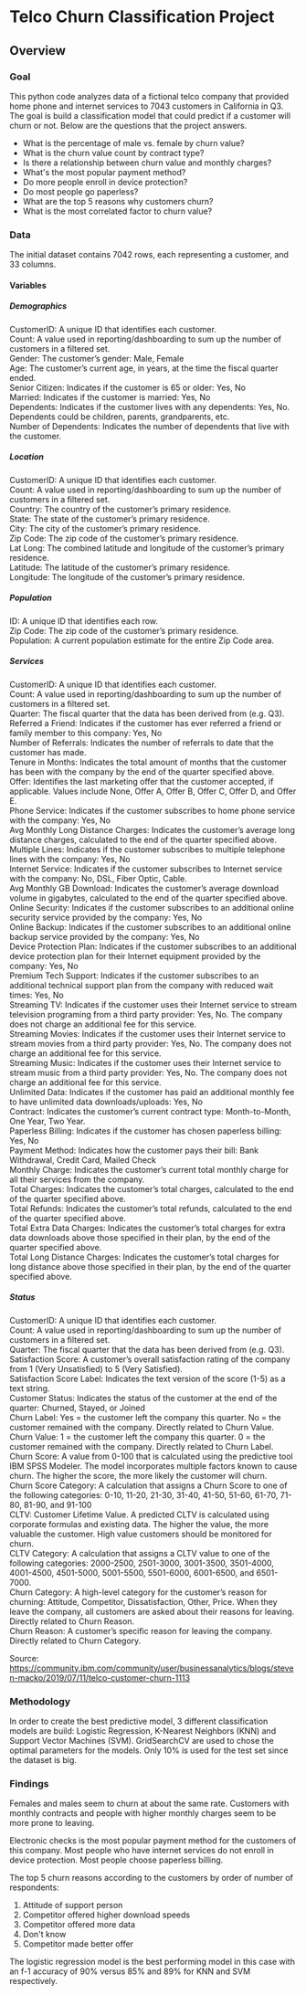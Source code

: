 # Telco Churn Classification Project

## Overview

### Goal
This python code analyzes data of a fictional telco company that provided home phone and internet services to 7043 customers in California in Q3. The goal is build a classification model that could predict if a customer will churn or not. Below are the questions that the project answers.

* What is the percentage of male vs. female by churn value?
* What is the churn value count by contract type?
* Is there a relationship between churn value and monthly charges?
* What's the most popular payment method?
* Do more people enroll in device protection?
* Do most people go paperless?
* What are the top 5 reasons why customers churn?
* What is the most correlated factor to churn value?

### Data
The initial dataset contains 7042 rows, each representing a customer, and 33 columns.

#### Variables
##### Demographics
CustomerID: A unique ID that identifies each customer.  
Count: A value used in reporting/dashboarding to sum up the number of customers in a filtered set.  
Gender: The customer’s gender: Male, Female  
Age: The customer’s current age, in years, at the time the fiscal quarter ended.  
Senior Citizen: Indicates if the customer is 65 or older: Yes, No  
Married: Indicates if the customer is married: Yes, No  
Dependents: Indicates if the customer lives with any dependents: Yes, No. Dependents could be children, parents, grandparents, etc.  
Number of Dependents: Indicates the number of dependents that live with the customer.  

##### Location
CustomerID: A unique ID that identifies each customer.  
Count: A value used in reporting/dashboarding to sum up the number of customers in a filtered set.  
Country: The country of the customer’s primary residence.  
State: The state of the customer’s primary residence.  
City: The city of the customer’s primary residence.  
Zip Code: The zip code of the customer’s primary residence.  
Lat Long: The combined latitude and longitude of the customer’s primary residence.  
Latitude: The latitude of the customer’s primary residence.  
Longitude: The longitude of the customer’s primary residence.  

##### Population
ID: A unique ID that identifies each row.  
Zip Code: The zip code of the customer’s primary residence.  
Population: A current population estimate for the entire Zip Code area.  
 
##### Services
CustomerID: A unique ID that identifies each customer.  
Count: A value used in reporting/dashboarding to sum up the number of customers in a filtered set.  
Quarter: The fiscal quarter that the data has been derived from (e.g. Q3).  
Referred a Friend: Indicates if the customer has ever referred a friend or family member to this company: Yes, No  
Number of Referrals: Indicates the number of referrals to date that the customer has made.  
Tenure in Months: Indicates the total amount of months that the customer has been with the company by the end of the quarter specified above.  
Offer: Identifies the last marketing offer that the customer accepted, if applicable. Values include None, Offer A, Offer B, Offer C, Offer D, and Offer E.  
Phone Service: Indicates if the customer subscribes to home phone service with the company: Yes, No  
Avg Monthly Long Distance Charges: Indicates the customer’s average long distance charges, calculated to the end of the quarter specified above.  
Multiple Lines: Indicates if the customer subscribes to multiple telephone lines with the company: Yes, No  
Internet Service: Indicates if the customer subscribes to Internet service with the company: No, DSL, Fiber Optic, Cable.  
Avg Monthly GB Download: Indicates the customer’s average download volume in gigabytes, calculated to the end of the quarter specified above.  
Online Security: Indicates if the customer subscribes to an additional online security service provided by the company: Yes, No  
Online Backup: Indicates if the customer subscribes to an additional online backup service provided by the company: Yes, No  
Device Protection Plan: Indicates if the customer subscribes to an additional device protection plan for their Internet equipment provided by the company: Yes, No  
Premium Tech Support: Indicates if the customer subscribes to an additional technical support plan from the company with reduced wait times: Yes, No  
Streaming TV: Indicates if the customer uses their Internet service to stream television programing from a third party provider: Yes, No. The company does not charge an additional fee for this service.  
Streaming Movies: Indicates if the customer uses their Internet service to stream movies from a third party provider: Yes, No. The company does not charge an additional fee for this service.  
Streaming Music: Indicates if the customer uses their Internet service to stream music from a third party provider: Yes, No. The company does not charge an additional fee for this service.  
Unlimited Data: Indicates if the customer has paid an additional monthly fee to have unlimited data downloads/uploads: Yes, No  
Contract: Indicates the customer’s current contract type: Month-to-Month, One Year, Two Year.  
Paperless Billing: Indicates if the customer has chosen paperless billing: Yes, No  
Payment Method: Indicates how the customer pays their bill: Bank Withdrawal, Credit Card, Mailed Check  
Monthly Charge: Indicates the customer’s current total monthly charge for all their services from the company.  
Total Charges: Indicates the customer’s total charges, calculated to the end of the quarter specified above.  
Total Refunds: Indicates the customer’s total refunds, calculated to the end of the quarter specified above.  
Total Extra Data Charges: Indicates the customer’s total charges for extra data downloads above those specified in their plan, by the end of the quarter specified above.  
Total Long Distance Charges: Indicates the customer’s total charges for long distance above those specified in their plan, by the end of the quarter specified above.  

##### Status
CustomerID: A unique ID that identifies each customer.  
Count: A value used in reporting/dashboarding to sum up the number of customers in a filtered set.  
Quarter: The fiscal quarter that the data has been derived from (e.g. Q3).  
Satisfaction Score: A customer’s overall satisfaction rating of the company from 1 (Very Unsatisfied) to 5 (Very Satisfied).  
Satisfaction Score Label: Indicates the text version of the score (1-5) as a text string.  
Customer Status: Indicates the status of the customer at the end of the quarter: Churned, Stayed, or Joined  
Churn Label: Yes = the customer left the company this quarter. No = the customer remained with the company. Directly related to Churn Value.  
Churn Value: 1 = the customer left the company this quarter. 0 = the customer remained with the company. Directly related to Churn Label.  
Churn Score: A value from 0-100 that is calculated using the predictive tool IBM SPSS Modeler. The model incorporates multiple factors known to cause churn. The higher the score, the more likely the customer will churn.  
Churn Score Category: A calculation that assigns a Churn Score to one of the following categories: 0-10, 11-20, 21-30, 31-40, 41-50, 51-60, 61-70, 71-80, 81-90, and 91-100  
CLTV: Customer Lifetime Value. A predicted CLTV is calculated using corporate formulas and existing data. The higher the value, the more valuable the customer. High value customers should be monitored for churn.  
CLTV Category: A calculation that assigns a CLTV value to one of the following categories: 2000-2500, 2501-3000, 3001-3500, 3501-4000, 4001-4500, 4501-5000, 5001-5500, 5501-6000, 6001-6500, and 6501-7000.  
Churn Category: A high-level category for the customer’s reason for churning: Attitude, Competitor, Dissatisfaction, Other, Price. When they leave the company, all customers are asked about their reasons for leaving. Directly related to Churn Reason.  
Churn Reason: A customer’s specific reason for leaving the company. Directly related to Churn Category.  

Source: https://community.ibm.com/community/user/businessanalytics/blogs/steven-macko/2019/07/11/telco-customer-churn-1113

### Methodology
In order to create the best predictive model, 3 different classification models are build: Logistic Regression, K-Nearest Neighbors (KNN) and Support Vector Machines (SVM). GridSearchCV are used to chose the optimal parameters for the models. Only 10% is used for the test set since the dataset is big.

### Findings
Females and males seem to churn at about the same rate. Customers with monthly contracts and people with higher monthly charges seem to be more prone to leaving.  

Electronic checks is the most popular payment method for the customers of this company. Most people who have internet services do not enroll in device protection. Most people choose paperless billing.  

The top 5 churn reasons according to the customers by order of number of respondents:
1. Attitude of support person  
2. Competitor offered higher download speeds  
3. Competitor offered more data  
4. Don't know  
5. Competitor made better offer  

The logistic regression model is the best performing model in this case with an f-1 accuracy of 90% versus 85% and 89% for KNN and SVM respectively.